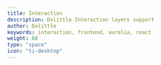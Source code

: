 ```yaml
---
title: Interaction
description: Dolittle Interaction layers support
author: Dolittle
keywords: interaction, frontend, aurelia, react
weight: 60
type: "space"
icon: "ti-desktop"
---
```

